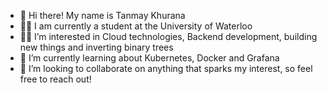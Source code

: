 - 👋 Hi there! My name is Tanmay Khurana
- :man_student: I am currently a student at the University of Waterloo
- :technologist: I’m interested in Cloud technologies, Backend development, building new things and inverting binary trees
- 🌱 I’m currently learning about Kubernetes, Docker and Grafana
- 💞️ I’m looking to collaborate on anything that sparks my interest, so feel free to reach out!

<!---
T-Khurana/T-Khurana is a ✨ special ✨ repository because its `README.md` (this file) appears on your GitHub profile.
You can click the Preview link to take a look at your changes.
--->
